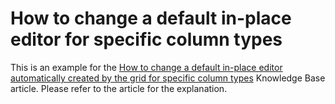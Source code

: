 # How to change a default in-place editor for specific column types


<p>This is an example for the <a href="https://www.devexpress.com/Support/Center/p/A1111">How to change a default in-place editor automatically created by the grid for specific column types</a> Knowledge Base article. Please refer to the article for the explanation.</p>

<br/>


